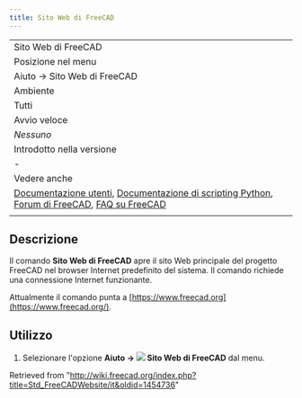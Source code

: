 ```yaml
---
title: Sito Web di FreeCAD
---
```

|  |
| --- |
| Sito Web di FreeCAD |
| Posizione nel menu |
| Aiuto → Sito Web di FreeCAD ‎ |
| Ambiente |
| Tutti |
| Avvio veloce |
| *Nessuno* |
| Introdotto nella versione |
| - |
| Vedere anche |
| [Documentazione utenti](/Std_FreeCADUserHub/it "Std FreeCADUserHub/it"), [Documentazione di scripting Python](/Std_FreeCADPowerUserHub/it "Std FreeCADPowerUserHub/it"), [Forum di FreeCAD](/Std_FreeCADForum/it "Std FreeCADForum/it"), [FAQ su FreeCAD](/Std_FreeCADFAQ/it "Std FreeCADFAQ/it") |
|  |

## Descrizione

Il comando **Sito Web di FreeCAD** apre il sito Web principale del progetto FreeCAD nel browser Internet predefinito del sistema. Il comando richiede una connessione Internet funzionante.

Attualmente il comando punta a [https://www.freecad.org](https://www.freecad.org/).

## Utilizzo

1. Selezionare l'opzione **Aiuto → ![](/images/Std_FreeCADWebsite.svg) Sito Web di FreeCAD** dal menu.

Retrieved from "<http://wiki.freecad.org/index.php?title=Std_FreeCADWebsite/it&oldid=1454736>"